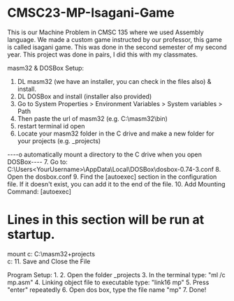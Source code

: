 # CMSC23-MP-Isagani-Game
This is our Machine Problem in CMSC 135 where we used Assembly language. We made a custom game instructed by our professor, this game is called isagani game. This was done in the second semester of my second year. This project was done in pairs, I did this with my classmates. 

masm32 & DOSBox Setup:
1. DL masm32 (we have an installer, you can check in the files also) & install.
2. DL DOSBox and install (installer also provided)
3. Go to System Properties > Environment Variables > System variables > Path
4. Then paste the url of masm32 (e.g. C:\masm32\bin)
5. restart terminal id open
6. Locate your masm32 folder in the C drive and make a new folder for your projects (e.g. _projects)

----o automatically mount a directory to the C drive when you open DOSBox----
7. Go to: C:\Users\<YourUsername>\AppData\Local\DOSBox\dosbox-0.74-3.conf
8. Open the dosbox.conf 
9. Find the [autoexec] section in the configuration file. If it doesn't exist, you can add it to the end of the file.
10. Add Mounting Command: 
[autoexec]
# Lines in this section will be run at startup.
mount c: C:\masm32\+projects\
c:
11. Save and Close the File

Program Setup:
1. 
2. Open the folder _projects 
3. In the terminal type: "ml /c mp.asm"
4. Linking object file to executable type: "link16 mp"
5. Press "enter" repeatedly
6. Open dos box, type the file name "mp"
7. Done!